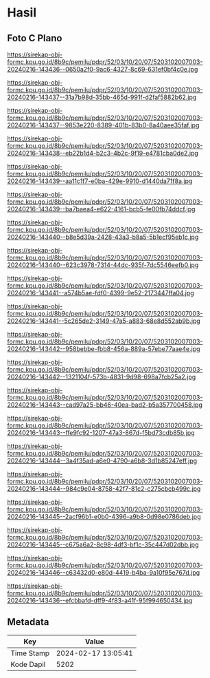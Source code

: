 # Hasil

## Foto C Plano

https://sirekap-obj-formc.kpu.go.id/8b9c/pemilu/pdpr/52/03/10/20/07/5203102007003-20240216-143436--0650a2f0-9ac6-4327-8c69-631ef0bf4c0e.jpg

https://sirekap-obj-formc.kpu.go.id/8b9c/pemilu/pdpr/52/03/10/20/07/5203102007003-20240216-143437--31a7b98d-35bb-465d-991f-d2faf5882b62.jpg

https://sirekap-obj-formc.kpu.go.id/8b9c/pemilu/pdpr/52/03/10/20/07/5203102007003-20240216-143437--9853e220-8389-401b-83b0-8a40aee35faf.jpg

https://sirekap-obj-formc.kpu.go.id/8b9c/pemilu/pdpr/52/03/10/20/07/5203102007003-20240216-143438--eb22b1d4-b2c3-4b2c-9f19-e4781cba0de2.jpg

https://sirekap-obj-formc.kpu.go.id/8b9c/pemilu/pdpr/52/03/10/20/07/5203102007003-20240216-143439--aa11c1f7-e0ba-429e-9910-d1440da71f8a.jpg

https://sirekap-obj-formc.kpu.go.id/8b9c/pemilu/pdpr/52/03/10/20/07/5203102007003-20240216-143439--ba7baea4-e622-4161-bcb5-fe00fb74ddcf.jpg

https://sirekap-obj-formc.kpu.go.id/8b9c/pemilu/pdpr/52/03/10/20/07/5203102007003-20240216-143440--b8e5d39a-2428-43a3-b8a5-5b1ecf95eb1c.jpg

https://sirekap-obj-formc.kpu.go.id/8b9c/pemilu/pdpr/52/03/10/20/07/5203102007003-20240216-143440--623c3978-7314-44dc-935f-7dc5546eefb0.jpg

https://sirekap-obj-formc.kpu.go.id/8b9c/pemilu/pdpr/52/03/10/20/07/5203102007003-20240216-143441--a574b5ae-fdf0-4399-9e52-2173447ffa04.jpg

https://sirekap-obj-formc.kpu.go.id/8b9c/pemilu/pdpr/52/03/10/20/07/5203102007003-20240216-143441--5c265de2-3149-47a5-a883-68e8d552ab9b.jpg

https://sirekap-obj-formc.kpu.go.id/8b9c/pemilu/pdpr/52/03/10/20/07/5203102007003-20240216-143442--958bebbe-fbb8-456a-889a-57ebe77aae4e.jpg

https://sirekap-obj-formc.kpu.go.id/8b9c/pemilu/pdpr/52/03/10/20/07/5203102007003-20240216-143442--1321104f-573b-4831-9d98-698a7fcb25a2.jpg

https://sirekap-obj-formc.kpu.go.id/8b9c/pemilu/pdpr/52/03/10/20/07/5203102007003-20240216-143443--cad97a25-bb46-40ea-bad2-b5a357700458.jpg

https://sirekap-obj-formc.kpu.go.id/8b9c/pemilu/pdpr/52/03/10/20/07/5203102007003-20240216-143443--ffe9fc92-1207-47a3-867d-f5bd73cdb85b.jpg

https://sirekap-obj-formc.kpu.go.id/8b9c/pemilu/pdpr/52/03/10/20/07/5203102007003-20240216-143444--3a4f35ad-a6e0-4790-a6b8-3d1b85247eff.jpg

https://sirekap-obj-formc.kpu.go.id/8b9c/pemilu/pdpr/52/03/10/20/07/5203102007003-20240216-143444--984c9e04-8758-42f7-81c2-c275cbcb499c.jpg

https://sirekap-obj-formc.kpu.go.id/8b9c/pemilu/pdpr/52/03/10/20/07/5203102007003-20240216-143445--2acf96b1-e0b0-4396-a9b8-0d98e0786deb.jpg

https://sirekap-obj-formc.kpu.go.id/8b9c/pemilu/pdpr/52/03/10/20/07/5203102007003-20240216-143445--c675a6a2-8c98-4df3-bf1c-35c447d02dbb.jpg

https://sirekap-obj-formc.kpu.go.id/8b9c/pemilu/pdpr/52/03/10/20/07/5203102007003-20240216-143446--c63432d0-e80d-4419-b4ba-9a10f95e767d.jpg

https://sirekap-obj-formc.kpu.go.id/8b9c/pemilu/pdpr/52/03/10/20/07/5203102007003-20240216-143436--efcbbafd-dff9-4f83-a41f-95f994650434.jpg


## Metadata

| Key        | Value               |
| ---------- | ------------------- |
| Time Stamp | 2024-02-17 13:05:41 |
| Kode Dapil | 5202                |



